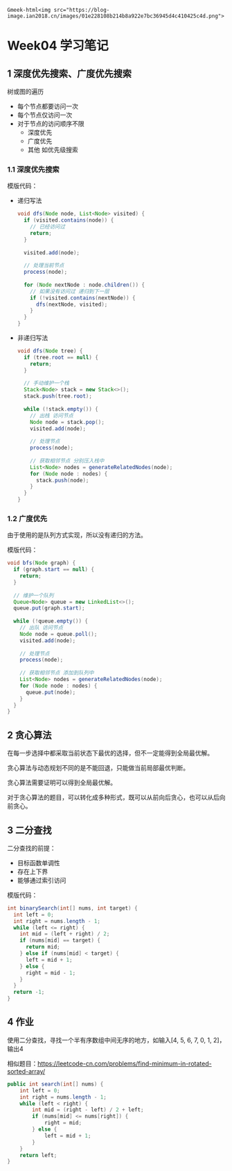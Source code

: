 `Gmeek-html<img src="https://blog-image.ian2018.cn/images/01e228108b214b8a922e7bc36945d4c410425c4d.png">`

# Week04 学习笔记

## 1 深度优先搜索、广度优先搜索

树或图的遍历

* 每个节点都要访问一次
* 每个节点仅访问一次
* 对于节点的访问顺序不限
  * 深度优先
  * 广度优先
  * 其他 如优先级搜索

### 1.1 深度优先搜索

模版代码：

* 递归写法

  ```java
  void dfs(Node node, List<Node> visited) {
    if (visited.contains(node)) {
      // 已经访问过
      return;
    }
    
    visited.add(node);
    
    // 处理当前节点
    process(node);
    
    for (Node nextNode : node.children()) {
      // 如果没有访问过 递归到下一层
      if (!visited.contains(nextNode)) {
        dfs(nextNode, visited);
      }
    }
  }
  ```

* 非递归写法

  ```java
  void dfs(Node tree) {
    if (tree.root == null) {
      return;
    }
    
    // 手动维护一个栈
    Stack<Node> stack = new Stack<>();
    stack.push(tree.root);
    
    while (!stack.empty()) {
      // 出栈 访问节点
      Node node = stack.pop();
      visited.add(node);
      
      // 处理节点
      process(node);
      
      // 获取相邻节点 分别压入栈中
      List<Node> nodes = generateRelatedNodes(node);
      for (Node node : nodes) {
        stack.push(node);
      }
    }
  }
  ```

### 1.2 广度优先

由于使用的是队列方式实现，所以没有递归的方法。

模版代码：

```java
void bfs(Node graph) {
  if (graph.start == null) {
    return;
  }
  
  // 维护一个队列
  Queue<Node> queue = new LinkedList<>();
  queue.put(graph.start);
  
  while (!queue.empty()) {
    // 出队 访问节点
    Node node = queue.poll();
    visited.add(node);
    
    // 处理节点
    process(node);
    
    // 获取相邻节点 添加到队列中
    List<Node> nodes = generateRelatedNodes(node);
    for (Node node : nodes) {
      queue.put(node);
    }
  }
}
```

## 2 贪心算法

在每一步选择中都采取当前状态下最优的选择，但不一定能得到全局最优解。

贪心算法与动态规划不同的是不能回退，只能做当前局部最优判断。

贪心算法需要证明可以得到全局最优解。

对于贪心算法的题目，可以转化成多种形式，既可以从前向后贪心，也可以从后向前贪心。

## 3 二分查找

二分查找的前提：

* 目标函数单调性
* 存在上下界
* 能够通过索引访问

模版代码：

```java
int binarySearch(int[] nums, int target) {
  int left = 0;
  int right = nums.length - 1;
  while (left <= right) {
    int mid = (left + right) / 2;
    if (nums[mid] == target) {
      return mid;
    } else if (nums[mid] < target) {
      left = mid + 1;
    } else {
      right = mid - 1;
    }
  }
  return -1;
}

```

## 4 作业

使用二分查找，寻找一个半有序数组中间无序的地方，如输入[4, 5, 6, 7, 0, 1, 2]，输出4

相似题目：https://leetcode-cn.com/problems/find-minimum-in-rotated-sorted-array/

```java
public int search(int[] nums) {
    int left = 0;
    int right = nums.length - 1;
    while (left < right) {
        int mid = (right - left) / 2 + left;
        if (nums[mid] <= nums[right]) {
            right = mid;
        } else {
            left = mid + 1;
        }
    }
    return left;
}
```

<!-- ##{"timestamp":1592112720}## -->